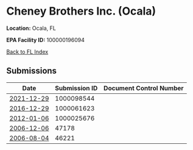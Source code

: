 # Cheney Brothers Inc. (Ocala)

**Location:** Ocala, FL

**EPA Facility ID:** 100000196094

[Back to FL Index](../../index.md)

## Submissions

| Date | Submission ID | Document Control Number |
|------|--------------|-------------------------|
| [2021-12-29](submissions/1000098544.md) | 1000098544 |  |
| [2016-12-29](submissions/1000061623.md) | 1000061623 |  |
| [2012-01-06](submissions/1000025676.md) | 1000025676 |  |
| [2006-12-06](submissions/47178.md) | 47178 |  |
| [2006-08-04](submissions/46221.md) | 46221 |  |
